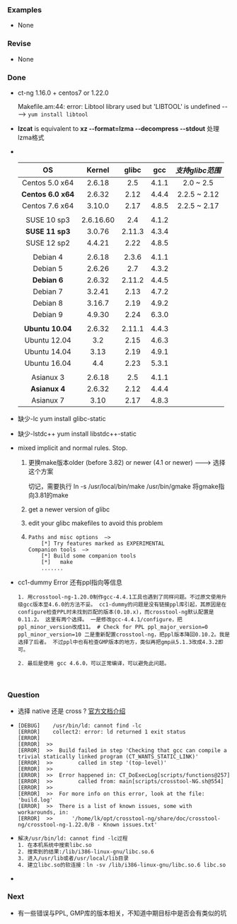### Examples

- None

### Revise

- None

### Done

- ct-ng 1.16.0  + centos7   or 1.22.0

   Makefile.am:44: error: Libtool library used but 'LIBTOOL' is undefined    ---->   `yum install libtool` 

- **lzcat** is equivalent to **xz --format=lzma --decompress --stdout**   处理lzma格式

- ​

  |         OS         |  Kernel   | glibc  |  gcc  |  *支持glibc范围*  |
  | :----------------: | :-------: | :----: | :---: | :-----------: |
  |   Centos 5.0 x64   |  2.6.18   |  2.5   | 4.1.1 |   2.0 ~ 2.5   |
  | **Centos 6.0 x64** |  2.6.32   |  2.12  | 4.4.4 | 2.2.5  ~ 2.12 |
  |   Centos 7.6 x64   |  3.10.0   |  2.17  | 4.8.5 | 2.2.5 ~ 2.17  |
  |                    |           |        |       |               |
  |    SUSE 10 sp3     | 2.6.16.60 |  2.4   | 4.1.2 |               |
  |  **SUSE 11 sp3**   |  3.0.76   | 2.11.3 | 4.3.4 |               |
  |    SUSE 12 sp2     |  4.4.21   |  2.22  | 4.8.5 |               |
  |                    |           |        |       |               |
  |      Debian 4      |  2.6.18   | 2.3.6  | 4.1.1 |               |
  |      Debian 5      |  2.6.26   |  2.7   | 4.3.2 |               |
  |    **Debian 6**    |  2.6.32   | 2.11.2 | 4.4.5 |               |
  |      Debian 7      |  3.2.41   |  2.13  | 4.7.2 |               |
  |      Debian 8      |  3.16.7   |  2.19  | 4.9.2 |               |
  |      Debian 9      |  4.9.30   |  2.24  | 6.3.0 |               |
  |                    |           |        |       |               |
  |  **Ubuntu 10.04**  |  2.6.32   | 2.11.1 | 4.4.3 |               |
  |    Ubuntu 12.04    |    3.2    |  2.15  | 4.6.3 |               |
  |    Ubuntu 14.04    |   3.13    |  2.19  | 4.9.1 |               |
  |    Ubuntu 16.04    |    4.4    |  2.23  | 5.3.1 |               |
  |                    |           |        |       |               |
  |     Asianux 3      |  2.6.18   |  2.5   | 4.1.1 |               |
  |   **Asianux 4**    |  2.6.32   |  2.12  | 4.4.4 |               |
  |     Asianux 7      |   3.10    |  2.17  | 4.8.3 |               |

- 缺少-lc   yum install glibc-static

- 缺少-lstdc++ yum install libstdc++-static

- mixed implicit and normal rules.  Stop.



   1. 更换make版本older (before 3.82) or newer (4.1 or newer)  ---> 选择这个方案

      切记，需要执行 ln -s /usr/local/bin/make /usr/bin/gmake 将gmake指向3.81的make

   2. get a newer version of glibc 

   3. edit your glibc makefiles to avoid this problem

   4. ```
      Paths and misc options  —>
          [*] Try features marked as EXPERIMENTAL
      Companion tools  —>
          [*] Build some companion tools
          [*]   make
          .......
      ```

- cc1-dummy Error 还有ppl指向等信息

   ```
   1. 用crosstool-ng-1.20.0制作gcc-4.4.1工具也遇到了同样问题。不过原文使用升级gcc版本至4.6.0的方法不妥。 cc1-dummy的问题是没有链接ppl库引起，其原因是在configure检查PPL时未找到匹配的版本(0.10.x)，而crosstool-ng默认配置是0.11.2。 这里有两个选择。 一是修改gcc-4.4.1/configure，把ppl_minor_version改成11。 # Check for PPL ppl_major_version=0 ppl_minor_version=10 二是重新配置crosstool-ng，把ppl版本降回0.10.2。我是选择了后者。 不过ppl中也有检查GMP版本的地方，类似再把gmp从5.1.3改成4.3.2即可。

   2. 最后是使用 gcc 4.6.0，可以正常编译，可以避免此问题。

   ```

   ​

### Question

- 选择 native 还是 cross ?   [官方文档介绍](http://crosstool-ng.github.io/docs/toolchain-types/)

- ```shell
  [DEBUG]    /usr/bin/ld: cannot find -lc
  [ERROR]    collect2: error: ld returned 1 exit status
  [ERROR]
  [ERROR]  >>
  [ERROR]  >>  Build failed in step 'Checking that gcc can compile a trivial statically linked program (CT_WANTS_STATIC_LINK)'
  [ERROR]  >>        called in step '(top-level)'
  [ERROR]  >>
  [ERROR]  >>  Error happened in: CT_DoExecLog[scripts/functions@257]
  [ERROR]  >>        called from: main[scripts/crosstool-NG.sh@554]
  [ERROR]  >>
  [ERROR]  >>  For more info on this error, look at the file: 'build.log'
  [ERROR]  >>  There is a list of known issues, some with workarounds, in:
  [ERROR]  >>      '/home/lk/opt/crosstool-ng/share/doc/crosstool-ng/crosstool-ng-1.22.0/B - Known issues.txt'
  ```

- ```txt
  解决/usr/bin/ld: cannot find -lc过程
  1. 在本机系统中搜索libc.so
  2. 搜索到的结果:/lib/i386-linux-gnu/libc.so.6
  3. 进入/usr/lib或者/usr/local/lib目录
  4. 建立libc.so的软连接：ln -sv /lib/i386-linux-gnu/libc.so.6 libc.so
  ```

- ​

### Next

- 有一些错误与PPL, GMP库的版本相关，不知道中期目标中是否会有类似的坑